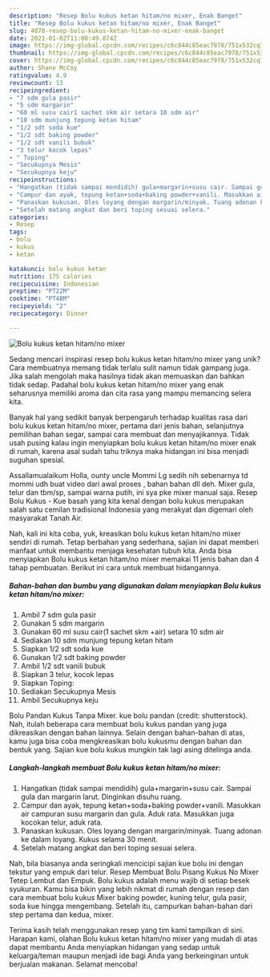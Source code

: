 ```yaml
---
description: "Resep Bolu kukus ketan hitam/no mixer, Enak Banget"
title: "Resep Bolu kukus ketan hitam/no mixer, Enak Banget"
slug: 4078-resep-bolu-kukus-ketan-hitam-no-mixer-enak-banget
date: 2021-01-02T11:00:49.874Z
image: https://img-global.cpcdn.com/recipes/c6c844c85eac7978/751x532cq70/bolu-kukus-ketan-hitamno-mixer-foto-resep-utama.jpg
thumbnail: https://img-global.cpcdn.com/recipes/c6c844c85eac7978/751x532cq70/bolu-kukus-ketan-hitamno-mixer-foto-resep-utama.jpg
cover: https://img-global.cpcdn.com/recipes/c6c844c85eac7978/751x532cq70/bolu-kukus-ketan-hitamno-mixer-foto-resep-utama.jpg
author: Shane McCoy
ratingvalue: 4.9
reviewcount: 13
recipeingredient:
- "7 sdm gula pasir"
- "5 sdm margarin"
- "60 ml susu cair1 sachet skm air setara 10 sdm air"
- "10 sdm munjung tepung ketan hitam"
- "1/2 sdt soda kue"
- "1/2 sdt baking powder"
- "1/2 sdt vanili bubuk"
- "3 telur kocok lepas"
- " Toping"
- "Secukupnya Mesis"
- "Secukupnya keju"
recipeinstructions:
- "Hangatkan (tidak sampai mendidih) gula+margarin+susu cair. Sampai gula dan margarin larut. Dinginkan disuhu ruang."
- "Campur dan ayak, tepung ketan+soda+baking powder+vanili. Masukkan air campuran susu margarin dan gula. Aduk rata. Masukkan juga kocokan telur, aduk rata."
- "Panaskan kukusan. Oles loyang dengan margarin/minyak. Tuang adonan ke dalam loyang. Kukus selama 30 menit."
- "Setelah matang angkat dan beri toping sesuai selera."
categories:
- Resep
tags:
- bolu
- kukus
- ketan

katakunci: bolu kukus ketan 
nutrition: 175 calories
recipecuisine: Indonesian
preptime: "PT22M"
cooktime: "PT48M"
recipeyield: "2"
recipecategory: Dinner

---
```



![Bolu kukus ketan hitam/no mixer](https://img-global.cpcdn.com/recipes/c6c844c85eac7978/751x532cq70/bolu-kukus-ketan-hitamno-mixer-foto-resep-utama.jpg)

Sedang mencari inspirasi resep bolu kukus ketan hitam/no mixer yang unik? Cara membuatnya memang tidak terlalu sulit namun tidak gampang juga. Jika salah mengolah maka hasilnya tidak akan memuaskan dan bahkan tidak sedap. Padahal bolu kukus ketan hitam/no mixer yang enak seharusnya memiliki aroma dan cita rasa yang mampu memancing selera kita.

Banyak hal yang sedikit banyak berpengaruh terhadap kualitas rasa dari bolu kukus ketan hitam/no mixer, pertama dari jenis bahan, selanjutnya pemilihan bahan segar, sampai cara membuat dan menyajikannya. Tidak usah pusing kalau ingin menyiapkan bolu kukus ketan hitam/no mixer enak di rumah, karena asal sudah tahu triknya maka hidangan ini bisa menjadi suguhan spesial.

Assallamualaikum Holla, ounty uncle Mommi Lg sedih nih sebenarnya td mommi udh buat video dari awal proses , bahan bahan dll deh. Mixer gula, telur dan tbm/sp, sampai warna putih, ini sya pke mixer manual saja. Resep Bolu Kukus - Kue basah yang kita kenal dengan bolu kukus merupakan salah satu cemilan tradisional Indonesia yang merakyat dan digemari oleh masyarakat Tanah Air.


Nah, kali ini kita coba, yuk, kreasikan bolu kukus ketan hitam/no mixer sendiri di rumah. Tetap berbahan yang sederhana, sajian ini dapat memberi manfaat untuk membantu menjaga kesehatan tubuh kita. Anda bisa menyiapkan Bolu kukus ketan hitam/no mixer memakai 11 jenis bahan dan 4 tahap pembuatan. Berikut ini cara untuk membuat hidangannya.

<!--inarticleads1-->

##### Bahan-bahan dan bumbu yang digunakan dalam menyiapkan Bolu kukus ketan hitam/no mixer:

1. Ambil 7 sdm gula pasir
1. Gunakan 5 sdm margarin
1. Gunakan 60 ml susu cair(1 sachet skm +air) setara 10 sdm air
1. Sediakan 10 sdm munjung tepung ketan hitam
1. Siapkan 1/2 sdt soda kue
1. Gunakan 1/2 sdt baking powder
1. Ambil 1/2 sdt vanili bubuk
1. Siapkan 3 telur, kocok lepas
1. Siapkan  Toping:
1. Sediakan Secukupnya Mesis
1. Ambil Secukupnya keju


Bolu Pandan Kukus Tanpa Mixer. kue bolu pandan (credit: shutterstock). Nah, itulah beberapa cara membuat bolu kukus pandan yang juga dikreasikan dengan bahan lainnya. Selain dengan bahan-bahan di atas, kamu juga bisa coba mengkreasikan bolu kukusmu dengan bahan dan bentuk yang. Sajian kue bolu kukus mungkin tak lagi asing ditelinga anda. 

<!--inarticleads2-->

##### Langkah-langkah membuat Bolu kukus ketan hitam/no mixer:

1. Hangatkan (tidak sampai mendidih) gula+margarin+susu cair. Sampai gula dan margarin larut. Dinginkan disuhu ruang.
1. Campur dan ayak, tepung ketan+soda+baking powder+vanili. Masukkan air campuran susu margarin dan gula. Aduk rata. Masukkan juga kocokan telur, aduk rata.
1. Panaskan kukusan. Oles loyang dengan margarin/minyak. Tuang adonan ke dalam loyang. Kukus selama 30 menit.
1. Setelah matang angkat dan beri toping sesuai selera.


Nah, bila biasanya anda seringkali mencicipi sajian kue bolu ini dengan tekstur yang empuk dari telur. Resep Membuat Bolu Pisang Kukus No Mixer Tetep Lembut dan Empuk. Bolu kukus adalah menu wajib di setiap besek syukuran. Kamu bisa bikin yang lebih nikmat di rumah dengan resep dan cara membuat bolu kukus Mixer baking powder, kuning telur, gula pasir, soda kue hingga mengembang. Setelah itu, campurkan bahan-bahan dari step pertama dan kedua, mixer. 

Terima kasih telah menggunakan resep yang tim kami tampilkan di sini. Harapan kami, olahan Bolu kukus ketan hitam/no mixer yang mudah di atas dapat membantu Anda menyiapkan hidangan yang sedap untuk keluarga/teman maupun menjadi ide bagi Anda yang berkeinginan untuk berjualan makanan. Selamat mencoba!
